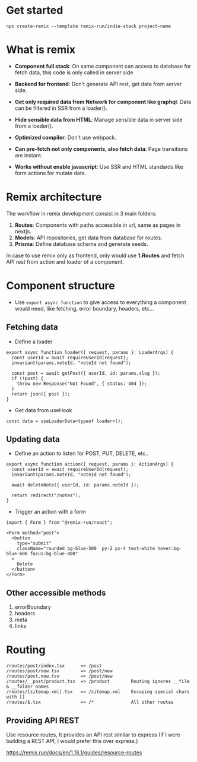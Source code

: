 Get started
==============================================================

```
npx create-remix --template remix-run/indie-stack project-name
```

What is remix
==============================================================

- **Component full stack**: On same component can access to database for fetch data, this code is only called in server side

- **Backend for frontend**: Don't generate API rest, get data from server side.

- **Get only required data from Network for component like graphql**: Data can be filtered in SSR from a loader().

- **Hide sensible data from HTML**: Manage sensible data in server side from a loader().

- **Optimized compiler**: Don't use webpack.

- **Can pre-fetch not only components, also fetch data**: Page transitions are instant.

- **Works without enable javascript**: Use SSR and HTML standards like form actions for mutate data.

Remix architecture
==============================================================

The workflow in remix development consist in 3 main folders:

1. **Routes**: Components with paths accessible in url, same as pages in nextjs.
2. **Models**: API repositories, get data from database for routes.
3. **Prisma**: Define database schema and generate seeds.

In case to use remix only as frontend, only would use **1.Routes** and fetch API rest from action and loader of a component.

Component structure
==============================================================

- Use `export async function` to give access to everything a component would need, like fetching, error boundary, headers, etc...

## Fetching data

- Define a loader

```
export async function loader({ request, params }: LoaderArgs) {
  const userId = await requireUserId(request);
  invariant(params.noteId, "noteId not found");

  const post = await getPost({ userId, id: params.slug });
  if (!post) {
    throw new Response("Not Found", { status: 404 });
  }
  return json({ post });
}
```

- Get data from useHook

```
const data = useLoaderData<typeof loader>();
```

## Updating data

- Define an action to listen for POST, PUT, DELETE, etc..

```
export async function action({ request, params }: ActionArgs) {
  const userId = await requireUserId(request);
  invariant(params.noteId, "noteId not found");

  await deleteNote({ userId, id: params.noteId });

  return redirect("/notes");
}
```

- Trigger an action with a form

```
import { Form } from "@remix-run/react";

<Form method="post">
  <button
    type="submit"
    className="rounded bg-blue-500  py-2 px-4 text-white hover:bg-blue-600 focus:bg-blue-400"
  >
    Delete
  </button>
</Form>
```

## Other accessible methods

1. errorBoundary
2. headers
3. meta
4. links

Routing
==============================================================

```
/routes/post/index.tsx      => /post
/routes/post/new.tsx        => /post/new
/routes/post.new.tsx        => /post/new
/routes/__post/product.tsx  => /product        Routing ignores __file & __folder names
/routes/[sitemap.xml].tsx   => /sitemap.xml    Escaping special chars with []
/routes/$.tsx               => /*              All other routes
```

## Providing API REST

Use resource routes, It provides an API rest similar to express (If I were building a REST API, I would prefer this over express.)

https://remix.run/docs/en/1.18.1/guides/resource-routes
